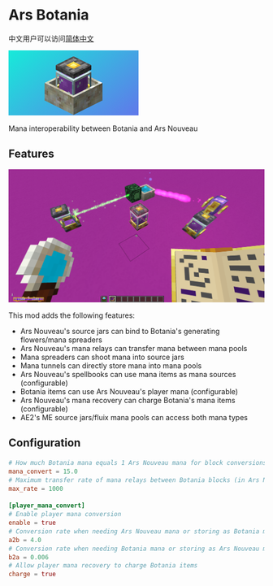 # Ars Botania
中文用户可以访问[简体中文](readme_zh.md)

![cover.png](image%2Fcover.png)

Mana interoperability between Botania and Ars Nouveau

## Features
![main.png](image%2Fmain.png)

This mod adds the following features:

+ Ars Nouveau's source jars can bind to Botania's generating flowers/mana spreaders
+ Ars Nouveau's mana relays can transfer mana between mana pools
+ Mana spreaders can shoot mana into source jars
+ Mana tunnels can directly store mana into mana pools
+ Ars Nouveau's spellbooks can use mana items as mana sources (configurable)
+ Botania items can use Ars Nouveau's player mana (configurable)
+ Ars Nouveau's mana recovery can charge Botania's mana items (configurable)
+ AE2's ME source jars/fluix mana pools can access both mana types

## Configuration
```toml
# How much Botania mana equals 1 Ars Nouveau mana for block conversions (e.g. Mana Pool -> Source Jar)
mana_convert = 15.0
# Maximum transfer rate of mana relays between Botania blocks (in Ars Nouveau mana units)
max_rate = 1000

[player_mana_convert]
# Enable player mana conversion
enable = true
# Conversion rate when needing Ars Nouveau mana or storing as Botania mana
a2b = 4.0
# Conversion rate when needing Botania mana or storing as Ars Nouveau mana
b2a = 0.006
# Allow player mana recovery to charge Botania items
charge = true
```
